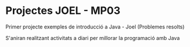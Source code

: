# Projectes JOEL - MP03

Primer projecte exemples de introducció a Java - Joel (Problemes resolts)

S'aniran realitzant activitats a diari per millorar la programació amb Java
